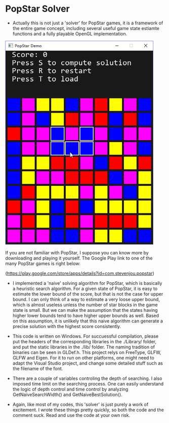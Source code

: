 # PopStar Solver
* Actually this is not just a 'solver' for PopStar games, it is a framework of the entire game concept, including several useful game state estiamte functions and a fully playable OpenGL implementation. 

![Screenshot of the program](Screenshot.png)

If you are not familiar with PopStar, I suppose you can know more by downloading and playing it yourself. The Google Play link to one of the many PopStar games is right below:

(https://play.google.com/store/apps/details?id=com.stevenjou.popstar)

* I implemented a 'naive' solving algorithm for PopStar, which is basically a heuristic search algorithm. For a given state of PopStar, it is easy to estimate the lower bound of the score, but that is not the case for upper bound. I can only think of a way to estimate a very loose upper bound, which is almost useless unless the number of star blocks in the game state is small. But we can make the assumption that the states having higher lower bounds tend to have higher upper bounds as well. Based on this assumption, it is unlikely that this naive algorithm can generate a precise solution with the highest score consistently.

* This code is written on Windows. For succuessful compilation, please put the headers of the corresponding libraries in the ./Library/ folder, and put the static libraries in the ./lib/ folder. The naming tradition of binaries can be seen in GLDef.h. This project relys on FreeType, GLFW, GLFW and Eigen. For it to run on other platforms, one might need to adapt the Visual Studio project, and change some detailed stuff such as the filename of the font.

* There are a couple of variables controling the depth of searching. I also imposed time limit on the searching process. One can easily understand the logic of depth control and time control by analyzing GetNaiveSearchWidth() and GetNaiveBestSolution().

* Again, like most of my codes, this 'solver' is just purely a work of excitement. I wrote these things pretty quickly, so both the code and the comment suck. Read and use the code at your own risk.